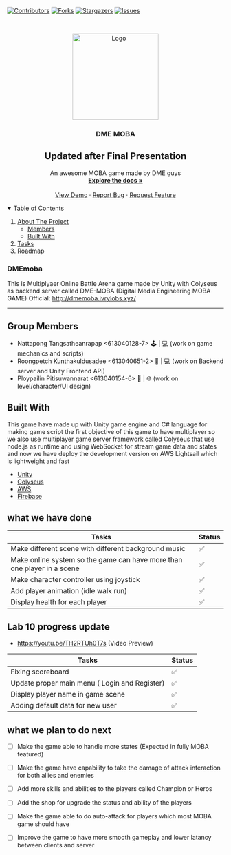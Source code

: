 [![Contributors][contributors-shield]][contributors-url]
[![Forks][forks-shield]][forks-url]
[![Stargazers][stars-shield]][stars-url]
[![Issues][issues-shield]][issues-url]

<!-- PROJECT LOGO -->
<br />
<p align="center">
  <a href="http://dmemoba.ivrylobs.xyz/">
    <img src="https://gaming4.cash/wp-content/uploads/2018/08/he-Rise%E2%80%A6-and-Fall-Of-MOBAs-1200x675.png" alt="Logo" height="200">
  </a>

  <h3 align="center">DME MOBA</h3>
  <h2 align="center">Updated after Final Presentation</h3>

  <p align="center">
    An awesome MOBA game made by DME guys
    <br />
    <a href="https://github.com/meangpu/DMEmoba"><strong>Explore the docs »</strong></a>
    <br />
    <br />
    <a href="http://dmemoba.ivrylobs.xyz/">View Demo</a>
    ·
    <a href="https://github.com/meangpu/DMEmoba/issues">Report Bug</a>
    ·
    <a href="https://github.com/meangpu/DMEmoba/issues">Request Feature</a>
  </p>
</p>

<!-- TABLE OF CONTENTS -->
<details open="open">
  <summary>Table of Contents</summary>
  <ol>
    <li>
      <a href="#dmemoba">About The Project</a>
      <ul>
        <li><a href="#group-members">Members</a></li>
      </ul>
      <ul>
        <li><a href="#built-with">Built With</a></li>
      </ul>
    </li>
    <li><a href="#what-we-have-done">Tasks</a></li>
    <li><a href="#what-we-plan-to-do-next">Roadmap</a></li>
  </ol>
</details>


### DMEmoba

  This is Multiplyaer Online Battle Arena game made by Unity with Colyseus as backend server called DME-MOBA (Digital Media Engineering MOBA GAME) Official: http://dmemoba.ivrylobs.xyz/
****************************************************
## Group Members
- Nattapong Tangsatheanrapap <613040128-7> :joystick: | :computer: (work on game mechanics and scripts) 
- Roongpetch Kunthakuldusadee <613040651-2> :electric_plug: | :computer: (work on Backend server and Unity Frontend API) 
- Ploypailin Pitisuwannarat <613040154-6> :art: | :globe_with_meridians: (work on level/character/UI design) 

## Built With

This game have made up with Unity game engine and C# language for making game script the first objective of this game to have multiplayer so we also use multiplayer game server framework called Colyseus that use node.js as runtime and using WebSocket for stream game data and states and now we have deploy the development version on AWS Lightsail which is lightweight and fast

* [Unity](https://unity.com/)
* [Colyseus](https://www.colyseus.io/)
* [AWS](https://aws.amazon.com/)
* [Firebase](https://firebase.google.com)


## what we have done
| Tasks                                                                   | Status             |
| ----------------------------------------------------------------------- | ------------------ |
| Make different scene with different background music                    | :white_check_mark: |
| Make online system so the game can have more than one player in a scene | :white_check_mark: |
| Make character controller using joystick                                | :white_check_mark: |
| Add player animation (idle walk run)                                    | :white_check_mark: |
| Display health for each player                                          | :white_check_mark: |

## Lab 10 progress update
- https://youtu.be/TH2RTUh0T7s (Video Preview)
  
| Tasks                                                                   | Status             |
| ----------------------------------------------------------------------- | ------------------ |
| Fixing scoreboard                                                       | :white_check_mark: |
| Update proper main menu ( Login and Register)                           | :white_check_mark: |
| Display player name in game scene                                       | :white_check_mark: |
| Adding default data for new user                                        | :white_check_mark: |

## what we plan to do next
- [ ] Make the game able to handle more states (Expected in fully MOBA featured)
- [ ] Make the game have capability to take the damage of attack interaction for both allies and enemies
- [ ] Add more skills and abilities to the players called Champion or Heros
- [ ] Add the shop for upgrade the status and ability of the players
- [ ] Make the game able to do auto-attack for players which most MOBA game should have
- [ ] Improve the game to have more smooth gameplay and lower latancy between clients and server


<!-- MARKDOWN LINKS & IMAGES -->
<!-- https://www.markdownguide.org/basic-syntax/#reference-style-links -->
[contributors-shield]: https://img.shields.io/github/contributors/othneildrew/Best-README-Template.svg?style=for-the-badge
[contributors-url]: https://github.com/meangpu/DMEmoba/graphs/contributors
[forks-shield]: https://img.shields.io/github/forks/othneildrew/Best-README-Template.svg?style=for-the-badge
[forks-url]: https://github.com/meangpu/DMEmoba/network/members
[stars-shield]: https://img.shields.io/github/stars/othneildrew/Best-README-Template.svg?style=for-the-badge
[stars-url]: https://github.com/meangpu/DMEmoba/stargazers
[issues-shield]: https://img.shields.io/github/issues/othneildrew/Best-README-Template.svg?style=for-the-badge
[issues-url]: https://github.com/meangpu/DMEmoba/issues



